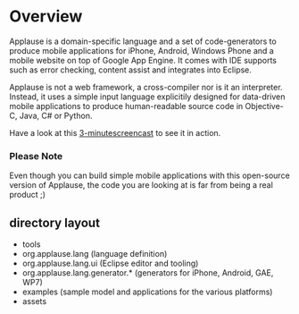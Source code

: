 # Overview

Applause is a domain-specific language and a set of code-generators to produce mobile applications for iPhone, Android, Windows Phone and a mobile website on top of Google App Engine. It comes with IDE supports such as error checking, content assist and integrates into Eclipse.

Applause is not a web framework, a cross-compiler nor is it an interpreter. Instead, it uses a simple input language explicitily designed for data-driven mobile applications to produce human-readable source code in Objective-C, Java, C# or Python.

Have a look at this [3-minutescreencast](http://vimeo.com/15018235) to see it in action.

### Please Note

Even though you can build simple mobile applications with this open-source version of Applause, the code you are looking at is far from being a real product ;)

## directory layout

* tools
 * org.applause.lang (language definition)
 * org.applause.lang.ui (Eclipse editor and tooling)
 * org.applause.lang.generator.* (generators for iPhone, Android, GAE, WP7)
* examples (sample model and applications for the various platforms)
* assets